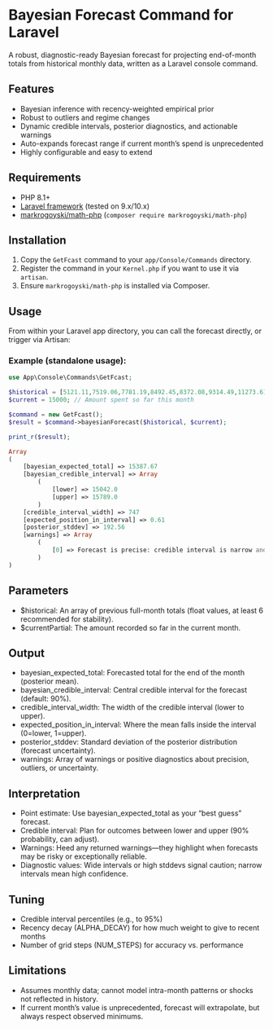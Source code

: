 # Bayesian Forecast Command for Laravel

A robust, diagnostic-ready Bayesian forecast for projecting end-of-month totals from historical monthly data, written as a Laravel console command.

## Features

- Bayesian inference with recency-weighted empirical prior
- Robust to outliers and regime changes
- Dynamic credible intervals, posterior diagnostics, and actionable warnings
- Auto-expands forecast range if current month’s spend is unprecedented
- Highly configurable and easy to extend

## Requirements

- PHP 8.1+
- [Laravel framework](https://laravel.com/) (tested on 9.x/10.x)
- [markrogoyski/math-php](https://github.com/markrogoyski/math-php) (`composer require markrogoyski/math-php`)

## Installation

1. Copy the `GetFcast` command to your `app/Console/Commands` directory.
2. Register the command in your `Kernel.php` if you want to use it via `artisan`.
3. Ensure `markrogoyski/math-php` is installed via Composer.

## Usage

From within your Laravel app directory, you can call the forecast directly, or trigger via Artisan:

### Example (standalone usage):

```php
use App\Console\Commands\GetFcast;

$historical = [5121.11,7519.06,7781.19,8492.45,8372.08,9314.49,11273.61,8003.63,8177.52,8688.28,9644.96];
$current = 15000; // Amount spent so far this month

$command = new GetFcast();
$result = $command->bayesianForecast($historical, $current);

print_r($result);

Array
(
    [bayesian_expected_total] => 15387.67
    [bayesian_credible_interval] => Array
        (
            [lower] => 15042.0
            [upper] => 15789.0
        )
    [credible_interval_width] => 747
    [expected_position_in_interval] => 0.61
    [posterior_stddev] => 192.56
    [warnings] => Array
        (
            [0] => Forecast is precise: credible interval is narrow and can be used with high confidence for planning.
        )
)
```


## Parameters

- $historical: An array of previous full-month totals (float values, at least 6 recommended for stability).
- $currentPartial: The amount recorded so far in the current month.

## Output

- bayesian_expected_total: Forecasted total for the end of the month (posterior mean).
- bayesian_credible_interval: Central credible interval for the forecast (default: 90%).
- credible_interval_width: The width of the credible interval (lower to upper).
- expected_position_in_interval: Where the mean falls inside the interval (0=lower, 1=upper).
- posterior_stddev: Standard deviation of the posterior distribution (forecast uncertainty).
- warnings: Array of warnings or positive diagnostics about precision, outliers, or uncertainty.

## Interpretation

- Point estimate: Use bayesian_expected_total as your “best guess” forecast.
- Credible interval: Plan for outcomes between lower and upper (90% probability, can adjust).
- Warnings: Heed any returned warnings—they highlight when forecasts may be risky or exceptionally reliable.
- Diagnostic values: Wide intervals or high stddevs signal caution; narrow intervals mean high confidence.

## Tuning

- Credible interval percentiles (e.g., to 95%)
- Recency decay (ALPHA_DECAY) for how much weight to give to recent months
- Number of grid steps (NUM_STEPS) for accuracy vs. performance

## Limitations

- Assumes monthly data; cannot model intra-month patterns or shocks not reflected in history.
- If current month’s value is unprecedented, forecast will extrapolate, but always respect observed minimums.


